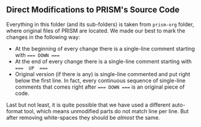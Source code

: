 Direct Modifications to PRISM's Source Code
-------------------------------------------

Everything in this folder (and its sub-folders) is taken from `prism-org` folder, where original files 
of PRISM are located. We made our best to mark the changes in the following way:
- At the beginning of every change there is a single-line comment starting with `=== DOWN ===`
- At the end       of every change there is a single-line comment starting with `===  UP  ===`
- Original version (if there is any) is single-line commented and put right below the first line. 
  In fact, every continuous sequence of single-line comments that comes right after `=== DOWN ===` 
  is an original piece of code.

Last but not least, it is quite possible that we have used a different auto-format tool, which means
unmodified parts do not match line per line. But after removing white-spaces they should be _almost_
the same.  
